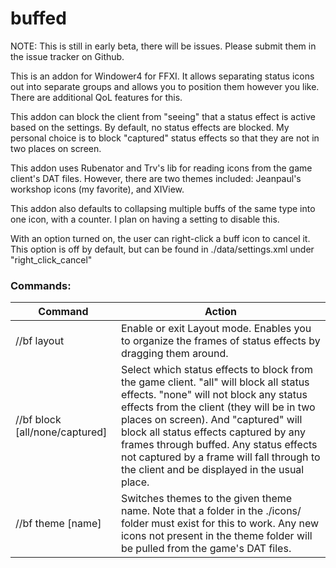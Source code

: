 # buffed

NOTE: This is still in early beta, there will be issues. Please submit them in the issue tracker on Github.

This is an addon for Windower4 for FFXI. It allows separating status icons out into separate groups and allows you to position them however you like. There are additional QoL features for this.

This addon can block the client from "seeing" that a status effect is active based on the settings. By default, no status effects are blocked. My personal choice is to block "captured" status effects so that they are not in two places on screen.

This addon uses Rubenator and Trv's lib for reading icons from the game client's DAT files. However, there are two themes included: Jeanpaul's workshop icons (my favorite), and XIView.

This addon also defaults to collapsing multiple buffs of the same type into one icon, with a counter. I plan on having a setting to disable this.

With an option turned on, the user can right-click a buff icon to cancel it. This option is off by default, but can be found in ./data/settings.xml under "right_click_cancel"

### Commands:

| Command | Action |
| --- | --- |
| //bf layout  | Enable or exit Layout mode. Enables you to organize the frames of status effects by dragging them around. |
| //bf block [all/none/captured]  | Select which status effects to block from the game client. "all" will block all status effects. "none" will not block any status effects from the client (they will be in two places on screen). And "captured" will block all status effects captured by any frames through buffed. Any status effects not captured by a frame will fall through to the client and be displayed in the usual place. |
| //bf theme [name] | Switches themes to the given theme name. Note that a folder in the ./icons/ folder must exist for this to work. Any new icons not present in the theme folder will be pulled from the game's DAT files. |